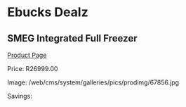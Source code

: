 
# Ebucks Dealz
## SMEG Integrated Full Freezer
[Product Page](https://www.ebucks.com/web/shop/productSelected.do?prodId=1039301707&catId=1196429345)

Price: R26999.00

Image: /web/cms/system/galleries/pics/prodimg/67856.jpg

Savings: 


	